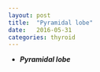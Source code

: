 ```yaml
---
layout: post
title:  "Pyramidal lobe"
date:   2016-05-31 
categories: thyroid
---
```


-   ***Pyramidal lobe***
